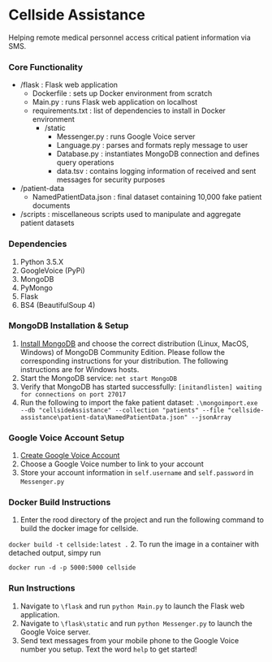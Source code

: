 # Cellside Assistance
Helping remote medical personnel access critical patient information via SMS.

### Core Functionality
- /flask : Flask web application
  - Dockerfile : sets up Docker environment from scratch
  - Main.py : runs Flask web application on localhost
  - requirements.txt : list of dependencies to install in Docker environment
      - /static
        - Messenger.py : runs Google Voice server
        - Language.py : parses and formats reply message to user
        - Database.py : instantiates MongoDB connection and defines query operations
        - data.tsv : contains logging information of received and sent messages for security purposes
-  /patient-data
    - NamedPatientData.json : final dataset containing 10,000 fake patient documents
- /scripts : miscellaneous scripts used to manipulate and aggregate patient datasets

###  Dependencies
1. Python 3.5.X
2. GoogleVoice (PyPi) 
3. MongoDB
4. PyMongo
5. Flask
6. BS4 (BeautifulSoup 4)

### MongoDB Installation & Setup
1. [Install MongoDB](https://docs.mongodb.com/manual/administration/install-community) and choose the correct distribution (Linux, MacOS, Windows) of MongoDB Community Edition. Please follow the corresponding instructions for your distribution. The following instructions are for Windows hosts. 
2. Start the MongoDB service: ```net start MongoDB```
3. Verify that MongoDB has started successfully: ```[initandlisten] waiting for connections on port 27017```
4. Run the following to import the fake patient dataset: ```.\mongoimport.exe --db "cellsideAssistance" --collection "patients" --file "cellside-assistance\patient-data\NamedPatientData.json" --jsonArray```

### Google Voice Account Setup
1. [Create Google Voice Account](https://voice.google.com)
2. Choose a Google Voice number to link to your account
3. Store your account information in ```self.username``` and ```self.password``` in ```Messenger.py```

### Docker Build Instructions
1. Enter the rood directory of the project and run the following command to build the docker image for cellside.

```docker build -t cellside:latest .```
2. To run the image in a container with detached output, simpy run

```docker run -d -p 5000:5000 cellside```

### Run Instructions
1. Navigate to ```\flask``` and run ```python Main.py``` to launch the Flask web application.
2. Navigate to ```\flask\static``` and run ```python Messenger.py``` to launch the Google Voice server.
3. Send text messages from your mobile phone to the Google Voice number you setup. Text the word ```help``` to get started!
